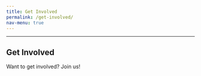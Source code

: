 ```yaml
---
title: Get Involved
permalink: /get-involved/
nav-menu: true
---
```


----

## Get Involved

Want to get involved? Join us!